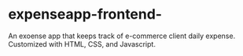 # expenseapp-frontend-
An exoense app that keeps track of e-commerce client daily expense.
Customized with HTML, CSS, and Javascript.
